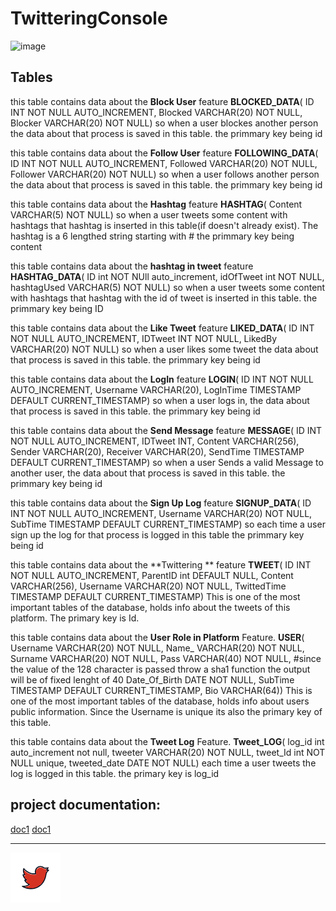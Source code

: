 
# TwitteringConsole  

![image](https://user-images.githubusercontent.com/56405454/126060603-0b940ed6-7cfa-4e40-aff9-842706dddb28.png)


## Tables


this table contains data about the **Block User** feature
**BLOCKED_DATA**( ID INT NOT NULL AUTO_INCREMENT,
Blocked VARCHAR(20) NOT NULL,
Blocker VARCHAR(20) NOT NULL)
so when a user blockes another person the data about that process is saved in this table.
the primmary key being id

this table contains data about the **Follow User** feature
**FOLLOWING_DATA**(
ID INT NOT NULL AUTO_INCREMENT,
Followed VARCHAR(20) NOT NULL,
Follower VARCHAR(20) NOT NULL)
so when a user follows another person the data about that process is saved in this table.
the primmary key being id

this table contains data about the **Hashtag** feature
**HASHTAG**(
Content VARCHAR(5) NOT NULL)
so when a user tweets some content with hashtags that hashtag is inserted in this table(if doesn't already exist). The hashtag is a 6 lengthed string starting with #
the primmary key being content


this table contains data about the **hashtag in tweet** feature
 **HASHTAG_DATA**(
ID int NOT NUll auto_increment,
idOfTweet int NOT NULL,
hashtagUsed VARCHAR(5) NOT NULL)
so when a user tweets some content with hashtags that hashtag with the id of tweet is inserted in this table.
the primmary key being ID

this table contains data about the **Like Tweet** feature
**LIKED_DATA**(
ID INT NOT NULL AUTO_INCREMENT,
IDTweet INT NOT NULL,
LikedBy VARCHAR(20) NOT NULL)
so when a user likes some tweet the data about that process is saved in this table.
the primmary key being id

this table contains data about the **LogIn** feature
**LOGIN**(
ID INT NOT NULL AUTO_INCREMENT,
Username VARCHAR(20),
LogInTime TIMESTAMP DEFAULT CURRENT_TIMESTAMP)
so when a user logs in, the data about that process is saved in this table.
the primmary key being id

this table contains data about the **Send Message** feature
**MESSAGE**(
ID INT NOT NULL AUTO_INCREMENT,
IDTweet INT,
Content VARCHAR(256),
Sender VARCHAR(20),
Receiver VARCHAR(20),
SendTime TIMESTAMP DEFAULT CURRENT_TIMESTAMP)
so when a user Sends a valid Message to another user, the data about that process is saved in this table.
the primmary key being id

this table contains data about the **Sign Up Log** feature
**SIGNUP_DATA**(
ID INT NOT NULL AUTO_INCREMENT,
Username VARCHAR(20) NOT NULL,
SubTime TIMESTAMP DEFAULT CURRENT_TIMESTAMP)
so each time a user sign up the log for that process is logged in this table
the primmary key being id

this table contains data about the **Twittering ** feature
**TWEET**(
ID INT NOT NULL AUTO_INCREMENT,
ParentID int DEFAULT NULL,
Content VARCHAR(256),
Username VARCHAR(20) NOT NULL,
TwittedTime TIMESTAMP DEFAULT CURRENT_TIMESTAMP)
This is one of the most important tables of the database, holds info about the tweets of this platform. The primary key is Id. 

this table contains data about the **User Role in Platform** Feature.
**USER**(
Username VARCHAR(20) NOT NULL,
Name_ VARCHAR(20) NOT NULL,
Surname VARCHAR(20) NOT NULL,
Pass VARCHAR(40) NOT NULL, #since the value of the 128 character is passed throw a sha1 function the output will be of fixed lenght of 40
Date_Of_Birth DATE NOT NULL,
SubTime TIMESTAMP DEFAULT CURRENT_TIMESTAMP,
Bio VARCHAR(64))
This is one of the most important tables of the database, holds info about users public information. Since the Username is unique its also the primary key of this table. 

this table contains data about the **Tweet Log** Feature.
**Tweet_LOG**(
log_id int auto_increment not null,
tweeter VARCHAR(20) NOT NULL,
tweet_Id int NOT NULL unique,
tweeted_date DATE NOT NULL)
each time a user tweets the log is logged in this table.
the primary key is log_id



## project documentation:
[doc1]()
[doc1]()


---




[1]: https://github.com/neginkheirmand
[![github](https://github.com/neginkheirmand/DatabaseProjects/blob/master/2_Canary%20Project/doc/red%20twittering%20bird%20icon.png?raw=true)][1]
